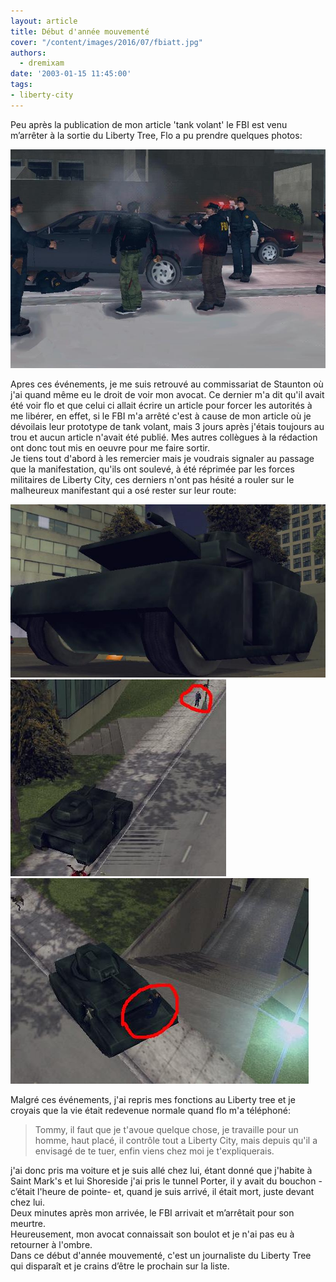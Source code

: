 ```yaml
---
layout: article
title: Début d'année mouvementé
cover: "/content/images/2016/07/fbiatt.jpg"
authors:
  - dremixam
date: '2003-01-15 11:45:00'
tags:
- liberty-city
---
```


Peu après la publication de mon article 'tank volant' le FBI est venu m’arrêter à la sortie du Liberty Tree, Flo a pu prendre quelques photos:

![](/content/images/2016/07/tommyarrete.jpg)

Apres ces événements, je me suis retrouvé au commissariat de Staunton où j'ai quand même eu le droit de voir mon avocat. Ce dernier m'a dit qu'il avait été voir flo et que celui ci allait écrire un article pour forcer les autorités à me libérer, en effet, si le FBI m'a arrêté c'est à cause de mon article où je dévoilais leur prototype de tank volant, mais 3 jours après j'étais toujours au trou et aucun article n'avait été publié. Mes autres collègues à la rédaction ont donc tout mis en oeuvre pour me faire sortir.  
Je tiens tout d'abord à les remercier mais je voudrais signaler au passage que la manifestation, qu'ils ont soulevé, à été réprimée par les forces militaires de Liberty City, ces derniers n'ont pas hésité a rouler sur le malheureux manifestant qui a osé rester sur leur route:

![](/content/images/2016/07/arm.jpg)
![](/content/images/2016/07/dead1.jpg)
![](/content/images/2016/07/dead2.jpg)

Malgré ces événements, j'ai repris mes fonctions au Liberty tree et je croyais que la vie était redevenue normale quand flo m'a téléphoné:

> Tommy, il faut que je t'avoue quelque chose, je travaille pour un homme, haut placé, il contrôle tout a Liberty City, mais depuis qu'il a envisagé de te tuer, enfin viens chez moi je t'expliquerais.

j'ai donc pris ma voiture et je suis allé chez lui, étant donné que j'habite à Saint Mark's et lui Shoreside j'ai pris le tunnel Porter, il y avait du bouchon -c’était l'heure de pointe- et, quand je suis arrivé, il était mort, juste devant chez lui.  
Deux minutes après mon arrivée, le FBI arrivait et m’arrêtait pour son meurtre.  
Heureusement, mon avocat connaissait son boulot et je n'ai pas eu à retourner à l'ombre.  
Dans ce début d'année mouvementé, c'est un journaliste du Liberty Tree qui disparaît et je crains d’être le prochain sur la liste.